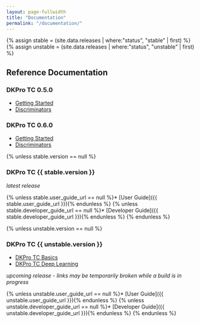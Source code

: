 ```yaml
---
layout: page-fullwidth
title: "Documentation"
permalink: "/documentation/"
---
```


{% assign stable = (site.data.releases | where:"status", "stable" | first) %}
{% assign unstable = (site.data.releases | where:"status", "unstable" | first) %}

## Reference Documentation

### DKPro TC 0.5.0

* [Getting Started](/dkpro-tc/DemoExperiments_0_5_0/)
* [Discriminators](/dkpro-tc/Discriminators_0_5_0/)

### DKPro TC 0.6.0

* [Getting Started](/dkpro-tc/DemoExperiments_0_6_0/)
* [Discriminators](/dkpro-tc/Discriminators_0_6_0/)

{% unless stable.version == null %}
### DKPro TC {{ stable.version }}
_latest release_

{% unless stable.user_guide_url == null %}* [User Guide]({{ stable.user_guide_url }}){% endunless %}
{% unless stable.developer_guide_url == null %}* [Developer Guide]({{ stable.developer_guide_url }}){% endunless %}
{% endunless %}

{% unless unstable.version == null %}
### DKPro TC {{ unstable.version }}

* [DKPro TC Basics](/dkpro-tc/DKProTcBasics_1_0_0.md)
* [DKPro TC Deep Learning](/dkpro-tc/DKProTcDeepLearning_1_0_0.md)

_upcoming release - links may be temporarily broken while a build is in progress_

{% unless unstable.user_guide_url == null %}* [User Guide]({{ unstable.user_guide_url }}){% endunless %}
{% unless unstable.developer_guide_url == null %}* [Developer Guide]({{ unstable.developer_guide_url }}){% endunless %}
{% endunless %}

